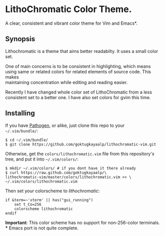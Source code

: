 LithoChromatic Color Theme.
===============================================================================

A clear, consistent and vibrant color theme for Vim and Emacs\*.

Synopsis
-------------------------------------------------------------------------------

Lithochromatic is a theme that aims better readabilty. It uses a small color  
set.

One of main concerns is to be consistent in highlighting, which means  
using same or related colors for related elements of source code. This makes  
maintaining concentration while editing and reading easier.

Recently I have changed whole color set of LithoChromatic from a less  
consistent set to a better one. I have also set colors for gvim this time.

Installing
-------------------------------------------------------------------------------
If you have [Pathogen][1], or alike, just clone this repo to your  
`~/.vim/bundle/`:

    $ cd ~/.vim/bundle/
    $ git clone https://github.com/goktugkayaalp/lithochromatic-vim.git

Otherwise, get the `colors/lithochromatic.vim` file from this repository's  
tree, and put it into `~/.vim/colors/`:

    $ mkdir ~/.vim/colors/ # if you dont have it there already
    $ curl https://raw.github.com/goktugkayaalp/\
    lithochromatic-vim/master/colors/lithochromatic.vim >> \
    ~/.vim/colors/lithochromatic.vim

Then set your colorscheme to _lithochromatic_:

    if &term=~'xterm' || has("gui_running")
        set t_Co=256
        colorscheme lithochromatic
    endif

__Important__: This color scheme has no support for non-256-color terminals.  
__*__ Emacs port is not quite complete.

[1]: https://github.com/tpope/vim-pathogen "Pathogen"
